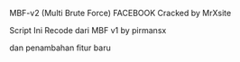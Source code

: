 MBF-v2 (Multi Brute Force) FACEBOOK Cracked by MrXsite

Script Ini Recode dari MBF v1 by pirmansx

dan penambahan fitur baru 
